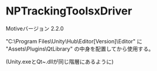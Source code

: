 # NPTrackingToolsxDriver

Motiveバージョン 2.2.0

"C:\Program Files\Unity\Hub\Editor\[Version]\Editor\" に "Assets\Plugins\QtLibrary" の中身を配置してから使用する。

(Unity.exeとQt~.dllが同じ階層にあるように)
